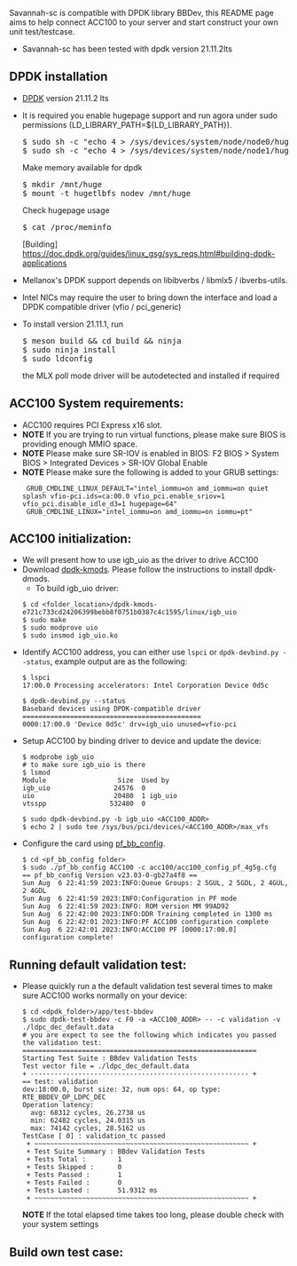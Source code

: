 Savannah-sc is compatible with DPDK library BBDev, this README page aims to help connect ACC100 to your server and start construct your own unit test/testcase. 
* Savannah-sc has been tested with dpdk version 21.11.2lts

## DPDK installation
  * [DPDK](http://core.dpdk.org/download/) version 21.11.2 lts
  * It is required you enable hugepage support and run agora under sudo permissions (LD_LIBRARY_PATH=${LD_LIBRARY_PATH}).
    <pre>
    $ sudo sh -c "echo 4 > /sys/devices/system/node/node0/hugepages/hugepages-1048576kB/nr_hugepages"
    $ sudo sh -c "echo 4 > /sys/devices/system/node/node1/hugepages/hugepages-1048576kB/nr_hugepages"
    </pre>
    Make memory available for dpdk
    <pre>
    $ mkdir /mnt/huge
    $ mount -t hugetlbfs nodev /mnt/huge
    </pre>
    Check hugepage usage
    <pre>
    $ cat /proc/meminfo
    </pre>
    [Building] https://doc.dpdk.org/guides/linux_gsg/sys_reqs.html#building-dpdk-applications

  * Mellanox's DPDK support depends on libibverbs / libmlx5 / ibverbs-utils.
  * Intel NICs may require the user to bring down the interface and load a DPDK compatible driver (vfio / pci_generic)
  * To install version 21.11.1, run
    <pre>
    $ meson build && cd build && ninja
    $ sudo ninja install
    $ sudo ldconfig
    </pre>
    the MLX poll mode driver will be autodetected and installed if required

## ACC100 System requirements:
 * ACC100 requires PCI Express x16 slot. 
 * **NOTE** If you are trying to run virtual functions, please make sure BIOS is providing enough MMIO space.
 * **NOTE** Please make sure SR-IOV is enabled in BIOS: F2 BIOS > System BIOS > Integrated Devices > SR-IOV Global Enable
 * **NOTE** Please make sure the following is added to your GRUB settings:
   ```
    GRUB_CMDLINE_LINUX_DEFAULT="intel_iommu=on amd_iommu=on quiet splash vfio-pci.ids=ca:00.0 vfio_pci.enable_sriov=1 vfio_pci.disable_idle_d3=1 hugepage=64"
    GRUB_CMDLINE_LINUX="intel_iommu=on amd_iommu=on iommu=pt"
   ```
## ACC100 initialization:
 * We will present how to use igb_uio as the driver to drive ACC100
 * Download [dpdk-kmods](http://git.dpdk.org/dpdk-kmods/commit/?id=e721c733cd24206399bebb8f0751b0387c4c1595). Please follow the instructions to install dpdk-dmods. 
   * To build igb_uio driver:
    ```
    $ cd <folder_location>/dpdk-kmods-e721c733cd24206399bebb8f0751b0387c4c1595/linux/igb_uio
    $ sudo make
    $ sudo modprove uio
    $ sudo insmod igb_uio.ko
    ```
* Identify ACC100 address, you can either use `lspci` or `dpdk-devbind.py --status`, example output are as the following:
   ```
   $ lspci 
   17:00.0 Processing accelerators: Intel Corporation Device 0d5c

   $ dpdk-devbind.py --status
   Baseband devices using DPDK-compatible driver
   =============================================
   0000:17:00.0 'Device 0d5c' drv=igb_uio unused=vfio-pci
   ```
* Setup ACC100 by binding driver to device and update the device:
  ```
  $ modprobe igb_uio
  # to make sure igb_uio is there
  $ lsmod 
  Module                  Size  Used by
  igb_uio                24576  0
  uio                    20480  1 igb_uio
  vtsspp                532480  0

  $ sudo dpdk-devbind.py -b igb_uio <ACC100_ADDR>
  $ echo 2 | sudo tee /sys/bus/pci/devices/<ACC100_ADDR>/max_vfs
  ```
* Configure the card using [pf_bb_config](https://github.com/intel/pf-bb-config).
  ```
  $ cd <pf_bb_config folder>
  $ sudo ./pf_bb_config ACC100 -c acc100/acc100_config_pf_4g5g.cfg
  == pf_bb_config Version v23.03-0-gb27a4f8 ==
  Sun Aug  6 22:41:59 2023:INFO:Queue Groups: 2 5GUL, 2 5GDL, 2 4GUL, 2 4GDL
  Sun Aug  6 22:41:59 2023:INFO:Configuration in PF mode
  Sun Aug  6 22:41:59 2023:INFO: ROM version MM 99AD92
  Sun Aug  6 22:42:00 2023:INFO:DDR Training completed in 1300 ms
  Sun Aug  6 22:42:01 2023:INFO:PF ACC100 configuration complete
  Sun Aug  6 22:42:01 2023:INFO:ACC100 PF [0000:17:00.0] configuration complete!
  ```
## Running default validation test:
* Please quickly run a the default validation test several times to make sure ACC100 works normally on your device:
  ```
  $ cd <dpdk_folder>/app/test-bbdev
  $ sudo dpdk-test-bbdev -c F0 -a <ACC100_ADDR> -- -c validation -v ./ldpc_dec_default.data
  # you are expect to see the following which indicates you passed the validation test:
  ===========================================================
  Starting Test Suite : BBdev Validation Tests
  Test vector file = ./ldpc_dec_default.data
  + ------------------------------------------------------- +
  == test: validation
  dev:18:00.0, burst size: 32, num ops: 64, op type: RTE_BBDEV_OP_LDPC_DEC
  Operation latency:
  	avg: 68312 cycles, 26.2738 us
  	min: 62482 cycles, 24.0315 us
  	max: 74142 cycles, 28.5162 us
  TestCase [ 0] : validation_tc passed
   + ~~~~~~~~~~~~~~~~~~~~~~~~~~~~~~~~~~~~~~~~~~~~~~~~~~~~~~ +
   + Test Suite Summary : BBdev Validation Tests
   + Tests Total :        1
   + Tests Skipped :      0
   + Tests Passed :       1
   + Tests Failed :       0
   + Tests Lasted :       51.9312 ms
   + ~~~~~~~~~~~~~~~~~~~~~~~~~~~~~~~~~~~~~~~~~~~~~~~~~~~~~~ +
  ```
  **NOTE** If the total elapsed time takes too long, please double check with your system settings

## Build own test case:
